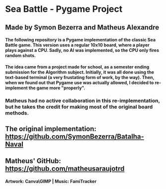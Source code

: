 # Sea Battle - Pygame Project

## Made by Symon Bezerra and Matheus Alexandre

#### The following repository is a Pygame implementation of the classic Sea Battle game. This version uses a regular 10x10 board, where a player plays against a CPU. Sadly, no AI was implemented, so the CPU only fires random shots.

#### The idea came from a project made for school, as a semester ending submission for the Algorithm subject. Initially, it was all done using the text-based terminal (a very frustating form of work, by the way). Then, when we found out that Pygame use was actually allowed, I decided to re-implement the game more "properly".

### Matheus had no active collaboration in this re-implementation, but he takes the credit for making most of the original board methods.

## The original implementation: https://github.com/SymonBezerra/Batalha-Naval

## Matheus' GitHub: https://github.com/matheusaraujotrd

#### Artwork: Canva\GIMP | Music: FamiTracker
